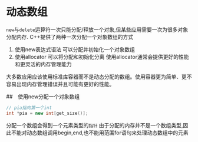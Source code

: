 # 动态数组

`new`与`delete`运算符一次只能分配/释放一个对象,但某些应用需要一次为很多对象分配内存.
C++提供了两种一次分配一个对象数组的方式
1. 使用new表达式语法 可以分配并初始化一个对象数组
2. 使用allocator 可以将分配和初始化分离 使用allocator通常会提供更好的性能和更灵活的内存管理能力

大多数应用应该使用标准库容器而不是动态分配的数组。使用容器更为简单、更不容易出现内存管理错误并且可能有更好的性能。

##　使用new分配一个对象数组
```c++
// pia指向第一个int
int *pia = new int[get_size()];
```

分配一个数组会得到一个元素类型的`指针`
由于分配的内存并不是一个数组类型,因此不能对动态数组调用begin,end,也不能用范围for语句来处理动态数组中的元素